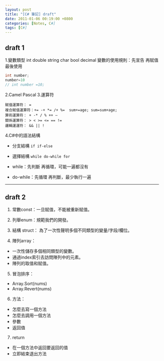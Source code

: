 ```yaml
---
layout: post
title: "[C# 筆記] draft"
date: 2011-01-06 00:19:00 +0800
categories: [Notes, C#]
tags: [C#]
---
```


## draft 1

1.變數類型 
int double string char bool decimal 
變數的使用規則：先宣告 再賦值 最後使用  
```c#
int number; 
number=10   
// int number =10;
```
2.Camel Pascal 
3.運算符  
```text 
賦值運算符： =  
複合賦值運算符：+= -+ *= /+ %=  sum+=age; sum=sum+age;  
算術運算符： + -* / % ++ —  
關係運算符： > < >= <= == !=    
邏輯運運符： && || !        
```
4.C#中的語法結構   
- 分支結構 `if if-else `
- 選擇結構 `while do-while for`


- while：先判斷 再循環，可能一遍都沒有 
- do-while：先循環 再判斷，最少執行一遍    

***

## draft 2

1. 常數const：一旦賦值，不能被重新賦值。   
2. 列舉enum：規範我們的開發。  
3. 結構 struct： 為了一次性聲明多個不同類型的變量/字段/欄位。  

4. 陣列array：     
- 一次性儲存多個相同類型的變數。    
- 通過index索引去訪問陣列中的元素。 
- 陣列的取值和賦值。  

5. 冒泡排序：  
- Array.Sort(nums) 
- Array.Revert(nums)

6. 方法：  
- 怎麼去寫一個方法
- 怎麼去調用一個方法
- 參數
- 返回值    

7. return
- 在一個方法中返回要返回的值    
- 立即結束退出方法  

